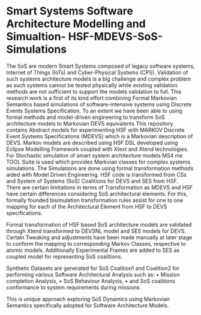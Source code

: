 # Smart Systems Software Architecture Modelling and Simualtion- HSF-MDEVS-SoS-Simulations

The SoS are modern Smart Systems composed of legacy software systems, Internet of Things (IoTs) and Cyber-Physical Systems (CPS). Validation of such systems architecture models is a big challenge and complex problem as such systems cannot be tested physically while existing validation methods are not sufficient to support the models validation to full. This research work is a first of its kind effort combining Formal Markovian Semantics based simulations of software-intensive systems using Discrete Events Systems Specification. To an extent we have been able to using formal methods and model-driven engineering to transform SoS architecture models to Markovian DEVS equivalents
This repository contains Abstract models for experimenting HSF with MARKOV Discrete Event Systems Specifications (MDEVS) which is a Markovian description of DEVS. Markov models are described using HSF DSL developed using Eclipse Modelling Framework coupled with Xtext and Xtend technologies. For Stochastic simulation of smart system architecture models MS4 me TOOL Suite is used which provides Markvian classes for complex systems simulations.  The Simulations are done using formal transformation methods aided with Model Driven Engineering. HSF code is transformed from CSs and System of Systems (SoS) Coalitions for DEVS and SES from HSF.  
There are certain limitations in terms of Transformation as MDEVS and HSF have certain differences considering SoS architectural elements. For this, formally founded bisimulation transformation rules assist for one to one mapping for each of the Architectural Element from HSF to DEVS specifications. 

Formal transformation of HSF based SoS architecture models are validated through Xtend transformed to DEVSNL model and SES models for DEVS. Certain Tweaking and adjustments have been made manually at later stage to conform the mapping to corresponding Markov Classes, respective to atomic models. Additionally Experimental Frames are added to SES as coupled model for representing SoS coalitions. 

Synthetic Datasets are generated for SoS Coalition1 and Coalition2 for performing various Software Architectural Analysis such as:
•	Mission completion Analysis,
•	SoS Behaviour Analysis,
•	and SoS coalitions conformance to system requirements during missions

This is unique approach exploring SoS Dynamics using Markovian Semantics specifically adopted for Software Architecture Models.
